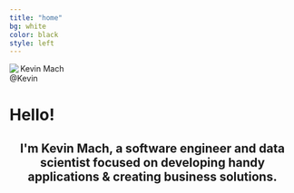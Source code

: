 ```yaml
---
title: "home"
bg: white
color: black
style: left
---
```


<img src="pfp.jpg" align="left">
<div id="relative-name">Kevin Mach<br />
@Kevin</div>

<h1 class="intro__hello">Hello!
  <span class="emoji wave-hand animated"></span>
</h1>

<h2 align="center"> I'm 
  <span class="name">Kevin Mach</span>, a software engineer and data scientist focused on developing handy applications &amp; creating business solutions.
  <span class="emoji technologist"></span>
</h2>
